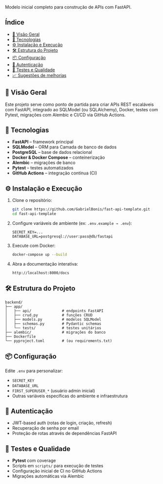 Modelo inicial completo para construção de APIs com FastAPI.

## Índice

- [🔧 Visão Geral](#-visão-geral)  
- [🚀 Tecnologias](#-tecnologias)  
- [⚙️ Instalação e Execução](#️-instalação-e-execução)  
- [🛠 Estrutura do Projeto](#-estrutura-do-projeto)  
- [📦 Configuração](#-configuração)  
- [🔐 Autenticação](#-autenticação)  
- [🧪 Testes e Qualidade](#-testes-e-qualidade)  
- [📈 Sugestões de melhorias](#-sugestões-de-melhorias)  

## 🔧 Visão Geral
Este projeto serve como ponto de partida para criar APIs REST escaláveis com FastAPI, integrado ao SQLModel (ou SQLAlchemy), Docker, testes com Pytest, migrações com Alembic e CI/CD via GitHub Actions.

## 🚀 Tecnologias
- **FastAPI** – framework principal
- **SQLModel** – ORM para Camada de banco de dados
- **PostgreSQL** – base de dados relacional
- **Docker & Docker Compose** – conteinerização
- **Alembic** – migrações de banco
- **Pytest** – testes automatizados
- **GitHub Actions** – integração contínua (CI)

## ⚙️ Instalação e Execução

1. Clone o repositório:
   ```bash
   git clone https://github.com/GabrielBonis/fast-api-template.git
   cd fast-api-template
   ```
2. Configure variáveis de ambiente (ex: `.env.example → .env`):
   ```env
   SECRET_KEY=...
   DATABASE_URL=postgresql://user:pass@db/fastapi
   ```
3. Execute com Docker:
   ```bash
   docker-compose up --build
   ```
4. Abra a documentação interativa:
   ```
   http://localhost:8000/docs
   ```

## 🛠 Estrutura do Projeto
```text
backend/
├── app/
│   ├── api/              # endpoints FastAPI
│   ├── crud.py           # funções CRUD
│   ├── models.py         # modelos SQLModel
│   ├── schemas.py        # Pydantic schemas
│   └── tests/            # testes unitários
├── alembic/              # migrações do banco
├── Dockerfile
└── pyproject.toml        # (ou requirements.txt)
```

## 📦 Configuração
Edite `.env` para personalizar:
- `SECRET_KEY`
- `DATABASE_URL`
- `FIRST_SUPERUSER_*` (usuário admin inicial)
- Outras variáveis específicas do ambiente e infraestrutura

## 🔐 Autenticação
- JWT-based auth (rotas de login, criação, refresh)
- Recuperação de senha por email
- Proteção de rotas através de dependências FastAPI

## 🧪 Testes e Qualidade
- **Pytest** com coverage
- Scripts em `scripts/` para execução de testes
- Configuração inicial de CI no GitHub Actions
- Migrações automáticas via Alembic